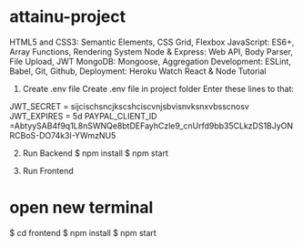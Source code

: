 # attainu-project
HTML5 and CSS3: Semantic Elements, CSS Grid, Flexbox
JavaScript: ES6+, Array Functions, Rendering System
Node & Express: Web API, Body Parser, File Upload, JWT
MongoDB: Mongoose, Aggregation
Development: ESLint, Babel, Git, Github,
Deployment: Heroku
Watch React & Node Tutorial


1. Create .env file
Create .env file in project folder
Enter these lines to that:

JWT_SECRET = sijcischsncjkscshciscvnjsbvisnvksnxvbsscnosv
JWT_EXPIRES = 5d
PAYPAL_CLIENT_ID =AbtyySAB4f9q1L8nSWNQe8btDEFayhCzle9_cnUrfd9bb35CLkzDS1BJyONRCBoS-DO74k3I-YWmzNU5


2. Run Backend
$ npm install
$ npm start

3. Run Frontend
# open new terminal
$ cd frontend
$ npm install
$ npm start


